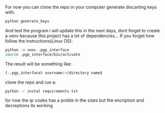 For now you can clone the repo in your computer generate discarting keys with:
```bash
python generate_keys
```
And test the program i will update this in the next days, dont forget to create a venv because this project has a lot of dependencies...
If you forget how follow the instructions(Linux OS):
```bash
python -m venv .pgp_interface
source .pgp_interface/bin/activate
```
The result will be something like:
```bash
(..pgp_interface) username:~/directory name$ 
```
clone the repo and run a:
```bash
python -r instal requirements.txt
```
for now the qr codes has a proble in the sizes
but the encription and decreptions its working
